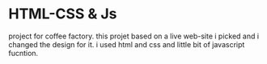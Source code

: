 # HTML-CSS & Js
project for coffee factory.
this projet based on a live web-site i picked and i changed the design for it.
i used html and css and little bit of javascript fucntion.
